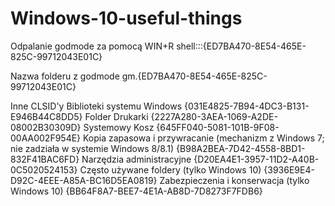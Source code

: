 # Windows-10-useful-things

Odpalanie godmode za pomocą WIN+R
shell:::{ED7BA470-8E54-465E-825C-99712043E01C}

Nazwa folderu z godmode gm.{ED7BA470-8E54-465E-825C-99712043E01C}  

Inne CLSID'y
Biblioteki systemu Windows {031E4825-7B94-4DC3-B131-E946B44C8DD5}
Folder Drukarki {2227A280-3AEA-1069-A2DE-08002B30309D}
Systemowy Kosz {645FF040-5081-101B-9F08-00AA002F954E}
Kopia zapasowa i przywracanie (mechanizm z Windows 7; nie zadziała w systemie Windows 8/8.1) {B98A2BEA-7D42-4558-8BD1-832F41BAC6FD}
Narzędzia administracyjne {D20EA4E1-3957-11D2-A40B-0C5020524153}
Często używane foldery (tylko Windows 10) {3936E9E4-D92C-4EEE-A85A-BC16D5EA0819}
Zabezpieczenia i konserwacja (tylko Windows 10) {BB64F8A7-BEE7-4E1A-AB8D-7D8273F7FDB6}
